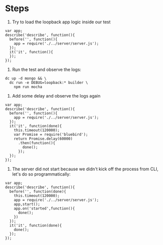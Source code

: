 # Steps

1. Try to load the loopback app logic inside our test

```
var app;
describe('describe', function(){
  before('', function(){
    app = require('./../server/server.js');
  });
  it('it', function(){
  });
});    
```
1. Run the test and observe the logs:

```
dc up -d mongo && \
  dc run -e DEBUG=loopback:* builder \
    npm run mocha
```
1. Add some delay and observe the logs again

```
var app;
describe('describe', function(){
  before('', function(){
    app = require('./../server/server.js');
  });
  it('it', function(done){
    this.timeout(120000);
    var Promise = require('bluebird');
    return Promise.delay(60000)
      .then(function(){
        done();
      });
  });
});
```

1. The server did not start because we didn't kick off the process from CLI, let's do so programmatically:

```
var app;
describe('describe', function(){
  before('', function(done){
    this.timeout(120000);
    app = require('./../server/server.js');
    app,start();
    app.on('started',function(){
      done();
    })
  });
  it('it', function(done){
    done();
  });
});
```